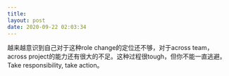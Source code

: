 ```yaml
---
title: 
layout: post
date: 2020-09-22 02:03:34
---
```


越来越意识到自己对于这种role change的定位还不够，对于across team， across project的能力还有很大的不足。这种过程很tough，但你不能一直逃避。Take responsibility, take action。